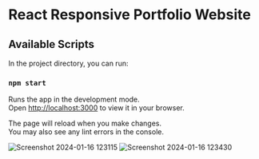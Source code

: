 # React Responsive Portfolio Website

## Available Scripts

In the project directory, you can run:

### `npm start`

Runs the app in the development mode.\
Open [http://localhost:3000](http://localhost:3000) to view it in your browser.

The page will reload when you make changes.\
You may also see any lint errors in the console.



![Screenshot 2024-01-16 123115](https://github.com/AMAN-CREATION/React-Projects/assets/67109574/55244afa-da5b-47b2-be14-4febd7fa80ff)
![Screenshot 2024-01-16 123430](https://github.com/AMAN-CREATION/React-Projects/assets/67109574/8ac7ccd8-a296-4c93-8299-c530745a1f87)
